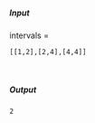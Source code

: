##### Input 
intervals = 
  ``` 
[[1,2],[2,4],[4,4]] 
 ``` 
 &nbsp;
##### Output 
 ``` 
2
```
&nbsp;


